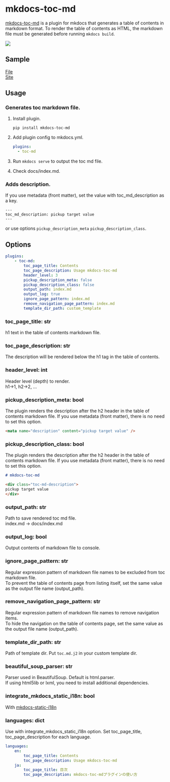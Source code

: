 
# mkdocs-toc-md

[mkdocs-toc-md](https://pypi.org/project/mkdocs-toc-md/) is a plugin for mkdocs that generates a table of contents in markdown format. To render the table of contents as HTML, the markdown file must be generated before running `mkdocs build`.

![](https://user-images.githubusercontent.com/17096601/199638378-892ddec9-b7af-4eb8-8ca8-a57c02980f53.png)



## Sample

[File](https://github.com/try0/mkdocs-toc-md/blob/main/sample/docs/index.en.md?plain=1)  
[Site](https://try0.github.io/mkdocs-toc-md/sample/site/)




## Usage

### Generates toc markdown file.

1. Install plugin. 
    ```
    pip install mkdocs-toc-md
    ```
1. Add plugin config to mkdocs.yml.

    ```yml
    plugins:
      - toc-md
    ```

1. Run `mkdocs serve` to output the toc md file.

1. Check docs/index.md.


### Adds description.
If you use metadata (front matter), set the value with toc_md_description as a key.
```
---
toc_md_description: pickup target value
---
```

or use options `pickup_description_meta` `pickup_description_class`.



## Options

```yml
plugins:
    - toc-md:
        toc_page_title: Contents
        toc_page_description: Usage mkdocs-toc-md
        header_level: 3
        pickup_description_meta: false
        pickup_description_class: false
        output_path: index.md
        output_log: true
        ignore_page_pattern: index.md
        remove_navigation_page_pattern: index.md
        template_dir_path: custom_template
```

### toc_page_title: str  
h1 text in the table of contents markdown file.

### toc_page_description: str
The description will be rendered below the h1 tag in the table of contents.

### header_level: int  
Header level (depth) to render.  
h1→1, h2→2, ...

### pickup_description_meta: bool  
The plugin renders the description after the h2 header in the table of contents markdown file. If you use metadata (front matter), there is no need to set this option.
```html
<mata name="description" content="pickup target value" />
```

### pickup_description_class: bool  
The plugin renders the description after the h2 header in the table of contents markdown file. If you use metadata (front matter), there is no need to set this option.

```md
# mkdocs-toc-md

<div class="toc-md-description">
pickup target value
</div>
```

### output_path: str  
Path to save rendered toc md file.  
index.md → docs/index.md

### output_log: bool  
Output contents of markdown file to console.

### ignore_page_pattern: str  
Regular expression pattern of markdown file names to be excluded from toc markdown file.  
To prevent the table of contents page from listing itself, set the same value as the output file name (output_path).

### remove_navigation_page_pattern: str  
Regular expression pattern of markdown file names to remove navigation items.  
To hide the navigation on the table of contents page, set the same value as the output file name (output_path).

### template_dir_path: str
Path of template dir.
Put `toc.md.j2` in your custom template dir.

### beautiful_soup_parser: str
Parser used in BeautifulSoup. Default is html.parser.  
If using html5lib or lxml, you need to install additional dependencies.

### integrate_mkdocs_static_i18n: bool
With [mkdocs-static-i18n](https://github.com/ultrabug/mkdocs-static-i18n)

### languages: dict
Use with integrate_mkdocs_static_i18n option.
Set toc_page_title, toc_page_description for each language.

```yml
languages:
    en:
        toc_page_title: Contents
        toc_page_description: Usage mkdocs-toc-md
    ja:
        toc_page_title: 目次
        toc_page_description: mkdocs-toc-mdプラグインの使い方
```
